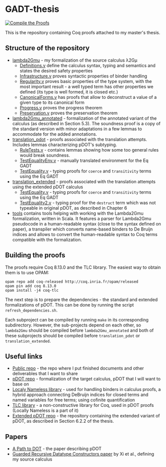 # GADT-thesis

[![Compile the Proofs](https://github.com/radeusgd/GADT-thesis/actions/workflows/main.yml/badge.svg)](https://github.com/radeusgd/GADT-thesis/actions/workflows/main.yml)

This is the repository containing Coq proofs attached to my master's thesis.

## Structure of the repository

- [lambda2Gmu](https://radeusgd.github.io/GADT-thesis/latest/lambda2Gmu/toc.html) - my formalization of the source calculus λ2Gμ
  - [Definitions.v](https://radeusgd.github.io/GADT-thesis/latest/lambda2Gmu/GMu.Definitions.html) define the calculus syntax, typing and semantics and states the desired safety properties
  - [Infrastructure.v](https://radeusgd.github.io/GADT-thesis/latest/lambda2Gmu/GMu.Infrastructure.html) proves syntactic properties of binder handling
  - [Regularity.v](https://radeusgd.github.io/GADT-thesis/latest/lambda2Gmu/GMu.Regularity.html) proves basic properties of the type system, with the most important result - a well typed term has other properties we defined (its type is well formed, it is closed etc.)
  - [CanonicalForms.v](https://radeusgd.github.io/GADT-thesis/latest/lambda2Gmu/GMu.CanonicalForms.html) has proofs that allow to deconstruct a value of a given type to its canonical form
  - [Progress.v](https://radeusgd.github.io/GADT-thesis/latest/lambda2Gmu/GMu.Progress.html) proves the progress theorem
  - [Preservation.v](https://radeusgd.github.io/GADT-thesis/latest/lambda2Gmu/GMu.Preservation.html) proves the preservation theorem
- [lambda2Gmu_annotated](https://radeusgd.github.io/GADT-thesis/latest/lambda2Gmu_annotated/toc.html) - formalization of the annotated variant of the calculus (as described in Section 5.3). The soundness proof is a copy of the standard version with minor adaptations in a few lemmas to accommodate for the added annotations.
- [translation_pdot](https://radeusgd.github.io/GADT-thesis/latest/translation_pdot/toc.html) - proofs associated with the translation attempts. Includes lemmas characterizing pDOT's subtyping.
  - [RuleTests.v](https://radeusgd.github.io/GADT-thesis/latest/translation_pdot/Top.RuleTests.html) - contains lemmas showing how some too general rules would break soundness.
  - [TestEqualityEnv.v](https://radeusgd.github.io/GADT-thesis/latest/translation_pdot/Top.TestEqualityEnv.html) - manually translated environment for the Eq GADT
  - [TestEquality.v](https://radeusgd.github.io/GADT-thesis/latest/translation_pdot/Top.TestEquality.html) - typing proofs for `coerce` and `transitivity` terms using the Eq GADT
- [translation_extended](https://radeusgd.github.io/GADT-thesis/latest/translation_extended/toc.html) - proofs associated with the translation attempts using the extended pDOT calculus
  - [TestEquality.v](https://radeusgd.github.io/GADT-thesis/latest/translation_extended/Top.TestEquality.html) - typing proofs for `coerce` and `transitivity` terms using the Eq GADT
  - [TestEquality2.v](https://radeusgd.github.io/GADT-thesis/latest/translation_extended/Top.TestEquality2.html) - typing proof for the `destruct` term which was not typeable in original pDOT, as described in Chapter 6
- [tools](./tools/) contains tools helping with working with the Lambda2Gmu formalization, written in Scala.
  It features a parser for Lambda2Gmu pseudocode in a human-readable syntax (close to the syntax defined on paper),
  a transpiler which converts name-based binders to De Bruijn indices and allows to convert the human-readable syntax
  to Coq terms compatible with the formalization.

## Building the proofs

The proofs require Coq 8.13.0 and the TLC library. The easiest way to obtain them is to use OPAM:

```
opam repo add coq-released http://coq.inria.fr/opam/released
opam pin add coq 8.13.0
opam install -j4 coq-tlc
```

The next step is to prepare the dependencies - the standard and extended formalizations of pDOT. This can be done by running the script `refresh_dependencies.sh`.

Each subproject can be compiled by running `make` in its corresponding subdirectory.
However, the sub-projects depend on each other, so `lambda2Gmu` should be compiled before `lambda2Gmu_annotated` and both of these subprojects should be compiled before `translation_pdot` or `translation_extended`.

## Useful links

- [Public repo](https://github.com/radeusgd/pDOT-GADT) - the repo where I put finished documents and other deliverables that I want to share
- [pDOT repo](https://github.com/amaurremi/dot-calculus/tree/master/src/extensions/paths) - formalization of the target calculus, pDOT that I will want to base on
- [Localy Nameless library](https://www.chargueraud.org/softs/ln/) - used for handling binders in calculus proofs, a hybrid approach connecting DeBruijn indices for closed terms and named variables for free terms; using cofinite quantification
- [TLC library](https://www.chargueraud.org/softs/tlc/) - a non-constructive library for Coq, used in pDOT proofs (Locally Nameless is a part of it)
- [Extended pDOT repo](https://github.com/Linyxus/extended-pdot-calculus) - the repository containing the extended variant of pDOT, as described in Section 6.2.2 of the thesis.

## Papers
- [A Path to DOT](https://arxiv.org/abs/1904.07298) - the paper describing pDOT
- [Guarded Recursive Datatype Constructors paper](http://cs-www.bu.edu/fac/hwxi/academic/papers/popl03.pdf) by Xi et al., defining my source calculus
